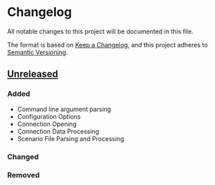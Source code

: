 # Changelog

All notable changes to this project will be documented in this file.

The format is based on [Keep a Changelog](https://keepachangelog.com/en/1.1.0/),
and this project adheres to [Semantic Versioning](https://semver.org/spec/v2.0.0.html).

## [Unreleased]

### Added

- Command line argument parsing
- Configuration Options
- Connection Opening
- Connection Data Processing
- Scenario File Parsing and Processing


### Changed


### Removed


[unreleased]: https://github.com/JorgeG1016/command-runner/compare/v0.1.0...HEAD
